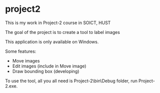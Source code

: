 # project2
This is my work in Project-2 course in SOICT, HUST

The goal of the project is to create a tool to label images

This application is only available on Windows.

Some features:
- Move images
- Edit images (include in Move image)
- Draw bounding box (developing)

To use the tool, all you all need is Project-2\bin\Debug folder, run Project-2.exe.
